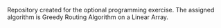 Repository created for the optional programming exercise. The assigned algorithm is Greedy Routing Algorithm on a Linear Array.
